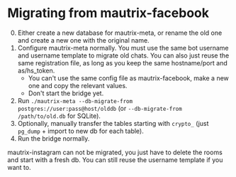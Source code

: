 # Migrating from mautrix-facebook
0. Either create a new database for mautrix-meta, or rename the old one and
   create a new one with the original name.
1. Configure mautrix-meta normally. You must use the same bot username and
   username template to migrate old chats. You can also just reuse the same
   registration file, as long as you keep the same hostname/port and as/hs_token.
   * You can't use the same config file as mautrix-facebook, make a new one
     and copy the relevant values.
   * Don't start the bridge yet.
2. Run `./mautrix-meta --db-migrate-from postgres://user:pass@host/olddb`
   (or `--db-migrate-from /path/to/old.db` for SQLite).
3. Optionally, manually transfer the tables starting with `crypto_`
   (just `pg_dump` + import to new db for each table).
4. Run the bridge normally.

mautrix-instagram can not be migrated, you just have to delete the rooms and
start with a fresh db. You can still reuse the username template if you want to.

